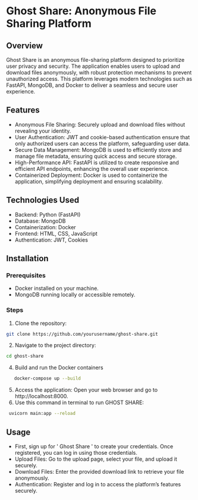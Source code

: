# Ghost Share: Anonymous File Sharing Platform
## Overview
Ghost Share is an anonymous file-sharing platform designed to prioritize user privacy and security. The application enables users to upload and download files anonymously, with robust protection mechanisms to prevent unauthorized access. This platform leverages modern technologies such as FastAPI, MongoDB, and Docker to deliver a seamless and secure user experience.

## Features
* Anonymous File Sharing: Securely upload and download files without revealing your identity.
* User Authentication: JWT and cookie-based authentication ensure that only authorized users can access the platform, safeguarding user data.
* Secure Data Management: MongoDB is used to efficiently store and manage file metadata, ensuring quick access and secure storage.
* High-Performance API: FastAPI is utilized to create responsive and efficient API endpoints, enhancing the overall user experience.
* Containerized Deployment: Docker is used to containerize the application, simplifying deployment and ensuring scalability.
## Technologies Used
* Backend: Python (FastAPI)
* Database: MongoDB
* Containerization: Docker
* Frontend: HTML, CSS, JavaScript
* Authentication: JWT, Cookies
## Installation
### Prerequisites
* Docker installed on your machine.
* MongoDB running locally or accessible remotely.
### Steps
1. Clone the repository:
```bash
git clone https://github.com/yourusername/ghost-share.git
```
2. Navigate to the project directory:
```bash
cd ghost-share
```
4. Build and run the Docker containers
```bash
   docker-compose up --build
```
5. Access the application: Open your web browser and go to http://localhost:8000.
6. Use this command in terminal to run GHOST SHARE:
  ```bash
   uvicorn main:app --reload
```
   
## Usage
* First, sign up for ' Ghost Share ' to create your credentials. Once registered, you can log in using those credentials.
* Upload Files: Go to the upload page, select your file, and upload it securely.
* Download Files: Enter the provided download link to retrieve your file anonymously.
* Authentication: Register and log in to access the platform’s features securely.

